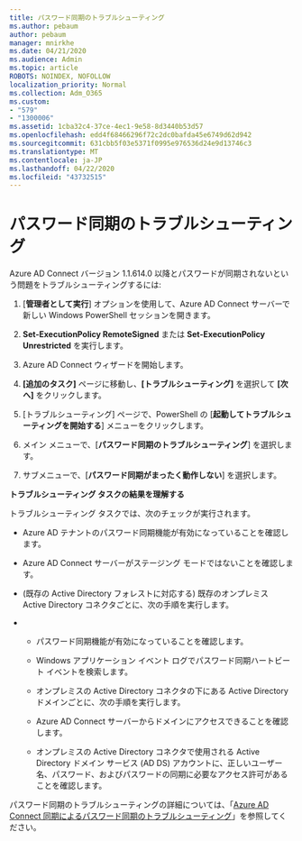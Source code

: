```yaml
---
title: パスワード同期のトラブルシューティング
ms.author: pebaum
author: pebaum
manager: mnirkhe
ms.date: 04/21/2020
ms.audience: Admin
ms.topic: article
ROBOTS: NOINDEX, NOFOLLOW
localization_priority: Normal
ms.collection: Adm_O365
ms.custom:
- "579"
- "1300006"
ms.assetid: 1cba32c4-37ce-4ec1-9e58-8d3440b53d57
ms.openlocfilehash: edd4f68466296f72c2dc0bafda45e6749d62d942
ms.sourcegitcommit: 631cbb5f03e5371f0995e976536d24e9d13746c3
ms.translationtype: MT
ms.contentlocale: ja-JP
ms.lasthandoff: 04/22/2020
ms.locfileid: "43732515"
---
```

# <a name="troubleshoot-password-synchronization"></a>パスワード同期のトラブルシューティング

Azure AD Connect バージョン 1.1.614.0 以降とパスワードが同期されないという問題をトラブルシューティングするには:
  
1. [**管理者として実行**] オプションを使用して、Azure AD Connect サーバーで新しい Windows PowerShell セッションを開きます。

2. **Set-ExecutionPolicy RemoteSigned** または **Set-ExecutionPolicy Unrestricted** を実行します。

3. Azure AD Connect ウィザードを開始します。

4. **[追加のタスク]** ページに移動し、**[トラブルシューティング]** を選択して **[次へ]** をクリックします。

5. [トラブルシューティング] ページで、PowerShell の [**起動してトラブルシューティングを開始する**] メニューをクリックします。

6. メイン メニューで、[**パスワード同期のトラブルシューティング**] を選択します。

7. サブメニューで、[**パスワード同期がまったく動作しない**] を選択します。

**トラブルシューティング タスクの結果を理解する**
  
トラブルシューティング タスクでは、次のチェックが実行されます。
  
- Azure AD テナントのパスワード同期機能が有効になっていることを確認します。

- Azure AD Connect サーバーがステージング モードではないことを確認します。

- (既存の Active Directory フォレストに対応する) 既存のオンプレミス Active Directory コネクタごとに、次の手順を実行します。

- 
  - パスワード同期機能が有効になっていることを確認します。

  - Windows アプリケーション イベント ログでパスワード同期ハートビート イベントを検索します。

  - オンプレミスの Active Directory コネクタの下にある Active Directory ドメインごとに、次の手順を実行します。

  - Azure AD Connect サーバーからドメインにアクセスできることを確認します。

  - オンプレミスの Active Directory コネクタで使用される Active Directory ドメイン サービス (AD DS) アカウントに、正しいユーザー名、パスワード、およびパスワードの同期に必要なアクセス許可があることを確認します。

パスワード同期のトラブルシューティングの詳細については、「[Azure AD Connect 同期によるパスワード同期のトラブルシューティング](https://docs.microsoft.com/azure/active-directory/connect/active-directory-aadconnectsync-troubleshoot-password-synchronization)」を参照してください。
  